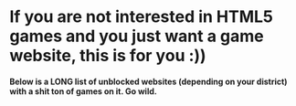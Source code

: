 # If you are not interested in HTML5 games and you just want a game website, this is for you :))

#### Below is a LONG list of unblocked websites (depending on your district) with a shit ton of games on it. Go wild.

